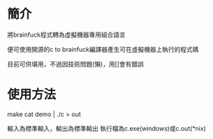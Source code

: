 # 簡介

將brainfuck程式轉為虛擬機器專用組合語言

便可使用開源的c to brainfuck編譯器產生可在虛擬機器上執行的程式碼

目前可供堪用，不過因技術問題(懶)，用[]會有錯誤

# 使用方法

make
cat demo | ./c > out

輸入為標準輸入，輸出為標準輸出
執行檔為c.exe(windows)或c.out(\*nix)

